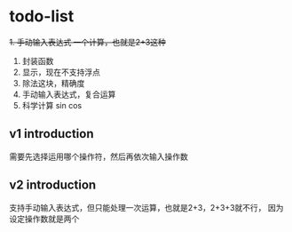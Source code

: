 # todo-list
~~1. 手动输入表达式 一个计算，也就是2+3这种~~
1. 封装函数
2. 显示，现在不支持浮点
3. 除法这块，精确度
4. 手动输入表达式，复合运算
5. 科学计算 sin cos

## v1 introduction
需要先选择运用哪个操作符，然后再依次输入操作数

## v2 introduction
支持手动输入表达式，但只能处理一次运算，也就是2+3，2+3+3就不行，
因为设定操作数就是两个

